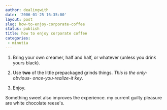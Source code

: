 ```yaml
---
author: dealingwith
date: '2006-01-25 16:35:00'
layout: post
slug: how-to-enjoy-corporate-coffee
status: publish
title: how to enjoy corporate coffee
categories:
 - minutia
---
```


1. Bring your own creamer, half and half, or whatever (unless you drink yours
black).

2. Use **two** of the little prepackaged grinds things. *This is the only-obvious-
once-you-realize-it key*.

3. Enjoy.

Something sweet also improves the experience. my current guilty pleasure
are white chocolate reese's.
